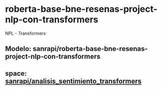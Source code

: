 # roberta-base-bne-resenas-project-nlp-con-transformers
NPL - Transformers


## Modelo: sanrapi/roberta-base-bne-resenas-project-nlp-con-transformers
## space: [sanrapi/analisis_sentimiento_transformers](https://huggingface.co/spaces/sanrapi/analisis_sentimiento_transformers)
